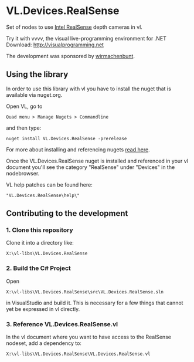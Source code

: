 # VL.Devices.RealSense
Set of nodes to use [Intel RealSense](https://www.intelrealsense.com/) depth cameras in vl.

Try it with vvvv, the visual live-programming environment for .NET  
Download: http://visualprogramming.net

The development was sponsored by [wirmachenbunt](https://wirmachenbunt.de/).

## Using the library
In order to use this library with vl you have to install the nuget that is available via nuget.org.

Open VL, go to 

    Quad menu > Manage Nugets > Commandline   

and then type:

    nuget install VL.Devices.RealSense -prerelease

For more about installing and referencing nugets [read here](https://vvvv.gitbooks.io/the-gray-book/content/en/reference/libraries/dependencies.html#_manage_nugets).

Once the VL.Devices.RealSense nuget is installed and referenced in your vl document you'll see the category "RealSense" under "Devices" in the nodebrowser. 

VL help patches can be found here:

    "VL.Devices.RealSense\help\"

## Contributing to the development

### 1. Clone this repository

Clone it into a directory like:
 
    X:\vl-libs\VL.Devices.RealSense

### 2. Build the C# Project
Open

    X:\vl-libs\VL.Devices.RealSense\src\VL.Devices.RealSense.sln
    
in VisualStudio and build it. This is necessary for a few things that cannot yet be expressed in vl directly.

### 3. Reference VL.Devices.RealSense.vl

In the vl document where you want to have access to the RealSense nodeset, add a dependency to:

	X:\vl-libs\VL.Devices.RealSense\VL.Devices.RealSense.vl
